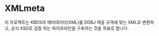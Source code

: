 # XMLmeta
이 프로젝트는 KBDS의 메타데이터(XML)를 DDBJ 제출 규격에 맞는 XML로 변환하고, 공식 XSD로 검증 하는 파이프라인을 구축하는 것을 목표로 합니다.
